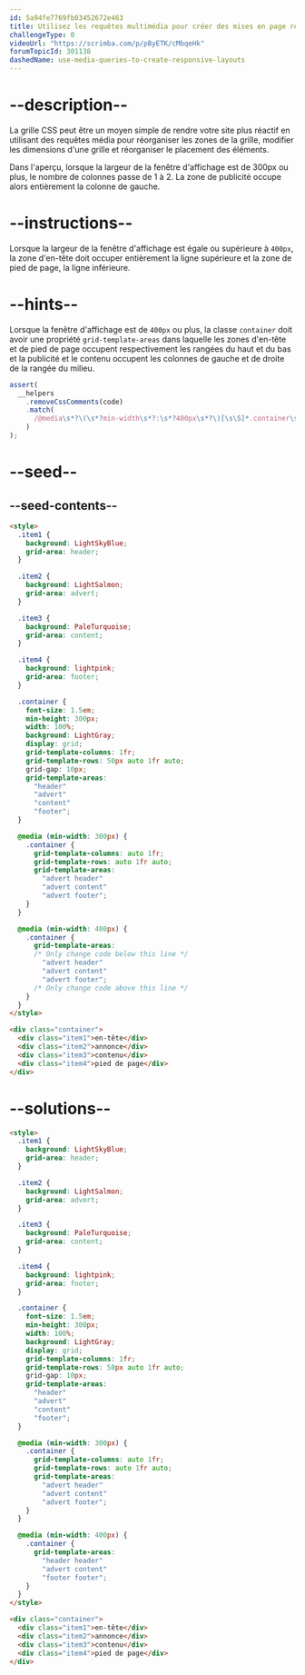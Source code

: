 ```yaml
---
id: 5a94fe7769fb03452672e463
title: Utilisez les requêtes multimédia pour créer des mises en page réactives
challengeType: 0
videoUrl: "https://scrimba.com/p/pByETK/cMbqeHk"
forumTopicId: 301138
dashedName: use-media-queries-to-create-responsive-layouts
---
```


# --description--

La grille CSS peut être un moyen simple de rendre votre site plus réactif en utilisant des requêtes média pour réorganiser les zones de la grille, modifier les dimensions d'une grille et réorganiser le placement des éléments.

Dans l'aperçu, lorsque la largeur de la fenêtre d'affichage est de 300px ou plus, le nombre de colonnes passe de 1 à 2. La zone de publicité occupe alors entièrement la colonne de gauche.

# --instructions--

Lorsque la largeur de la fenêtre d'affichage est égale ou supérieure à `400px`, la zone d'en-tête doit occuper entièrement la ligne supérieure et la zone de pied de page, la ligne inférieure.

# --hints--

Lorsque la fenêtre d'affichage est de `400px` ou plus, la classe `container` doit avoir une propriété `grid-template-areas` dans laquelle les zones d'en-tête et de pied de page occupent respectivement les rangées du haut et du bas et la publicité et le contenu occupent les colonnes de gauche et de droite de la rangée du milieu.

```js
assert(
  __helpers
    .removeCssComments(code)
    .match(
      /@media\s*?\(\s*?min-width\s*?:\s*?400px\s*?\)[\s\S]*.container\s*?{[\s\S]*grid-template-areas\s*?:\s*?"\s*?header\s*?header\s*?"\s*?"\s*?advert\s*?content\s*?"\s*?"\s*?footer\s*?footer\s*?"\s*?;[\s\S]*}/gi
    )
);
```

# --seed--

## --seed-contents--

```html
<style>
  .item1 {
    background: LightSkyBlue;
    grid-area: header;
  }

  .item2 {
    background: LightSalmon;
    grid-area: advert;
  }

  .item3 {
    background: PaleTurquoise;
    grid-area: content;
  }

  .item4 {
    background: lightpink;
    grid-area: footer;
  }

  .container {
    font-size: 1.5em;
    min-height: 300px;
    width: 100%;
    background: LightGray;
    display: grid;
    grid-template-columns: 1fr;
    grid-template-rows: 50px auto 1fr auto;
    grid-gap: 10px;
    grid-template-areas:
      "header"
      "advert"
      "content"
      "footer";
  }

  @media (min-width: 300px) {
    .container {
      grid-template-columns: auto 1fr;
      grid-template-rows: auto 1fr auto;
      grid-template-areas:
        "advert header"
        "advert content"
        "advert footer";
    }
  }

  @media (min-width: 400px) {
    .container {
      grid-template-areas:
      /* Only change code below this line */
        "advert header"
        "advert content"
        "advert footer";
      /* Only change code above this line */
    }
  }
</style>

<div class="container">
  <div class="item1">en-tête</div>
  <div class="item2">annonce</div>
  <div class="item3">contenu</div>
  <div class="item4">pied de page</div>
</div>
```

# --solutions--

```html
<style>
  .item1 {
    background: LightSkyBlue;
    grid-area: header;
  }

  .item2 {
    background: LightSalmon;
    grid-area: advert;
  }

  .item3 {
    background: PaleTurquoise;
    grid-area: content;
  }

  .item4 {
    background: lightpink;
    grid-area: footer;
  }

  .container {
    font-size: 1.5em;
    min-height: 300px;
    width: 100%;
    background: LightGray;
    display: grid;
    grid-template-columns: 1fr;
    grid-template-rows: 50px auto 1fr auto;
    grid-gap: 10px;
    grid-template-areas:
      "header"
      "advert"
      "content"
      "footer";
  }

  @media (min-width: 300px) {
    .container {
      grid-template-columns: auto 1fr;
      grid-template-rows: auto 1fr auto;
      grid-template-areas:
        "advert header"
        "advert content"
        "advert footer";
    }
  }

  @media (min-width: 400px) {
    .container {
      grid-template-areas:
        "header header"
        "advert content"
        "footer footer";
    }
  }
</style>

<div class="container">
  <div class="item1">en-tête</div>
  <div class="item2">annonce</div>
  <div class="item3">contenu</div>
  <div class="item4">pied de page</div>
</div>
```

